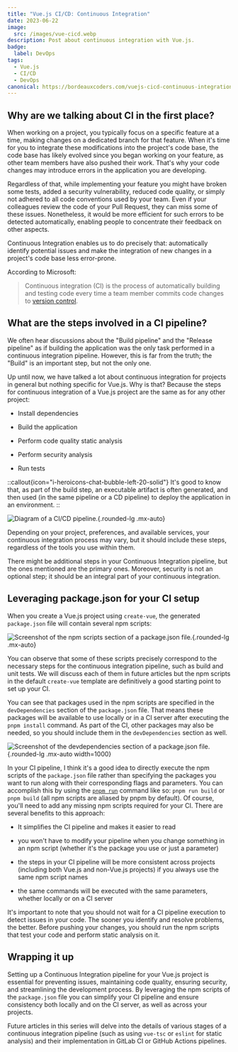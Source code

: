 ```yaml
---
title: "Vue.js CI/CD: Continuous Integration"
date: 2023-06-22
image:
  src: /images/vue-cicd.webp
description: Post about continuous integration with Vue.js. 
badge:
  label: DevOps
tags:
  - Vue.js
  - CI/CD
  - DevOps
canonical: https://bordeauxcoders.com/vuejs-cicd-continuous-integration
---
```


## Why are we talking about CI in the first place?

When working on a project, you typically focus on a specific feature at a time, making changes on a dedicated branch for that feature. When it's time for you to integrate these modifications into the project's code base, the code base has likely evolved since you began working on your feature, as other team members have also pushed their work. That's why your code changes may introduce errors in the application you are developing.

Regardless of that, while implementing your feature you might have broken some tests, added a security vulnerability, reduced code quality, or simply not adhered to all code conventions used by your team. Even if your colleagues review the code of your Pull Request, they can miss some of these issues. Nonetheless, it would be more efficient for such errors to be detected automatically, enabling people to concentrate their feedback on other aspects.

Continuous Integration enables us to do precisely that: automatically identify potential issues and make the integration of new changes in a project's code base less error-prone.

According to Microsoft:

> Continuous integration (CI) is the process of automatically building and testing code every time a team member commits code changes to [version control](https://learn.microsoft.com/en-us/devops/develop/git/what-is-version-control).

## What are the steps involved in a CI pipeline?

We often hear discussions about the "Build pipeline" and the "Release pipeline" as if building the application was the only task performed in a continuous integration pipeline. However, this is far from the truth; the "Build" is an important step, but not the only one.

Up until now, we have talked a lot about continuous integration for projects in general but nothing specific for Vue.js. Why is that? Because the steps for continuous integration of a Vue.js project are the same as for any other project:

* Install dependencies
    
* Build the application
    
* Perform code quality static analysis
    
* Perform security analysis
    
* Run tests
    
::callout{icon="i-heroicons-chat-bubble-left-20-solid"}
It's good to know that, as part of the build step, an executable artifact is often generated, and then used (in the same pipeline or a CD pipeline) to deploy the application in an environment.
::

![Diagram of a CI/CD pipeline.](/posts/images/vuecicd_ci_pipeline.png){.rounded-lg .mx-auto}

Depending on your project, preferences, and available services, your continuous integration process may vary, but it should include these steps, regardless of the tools you use within them.

There might be additional steps in your Continuous Integration pipeline, but the ones mentioned are the primary ones. Moreover, security is not an optional step; it should be an integral part of your continuous integration.

## Leveraging package.json for your CI setup

When you create a Vue.js project using `create-vue`, the generated `package.json` file will contain several npm scripts:

![Screenshot of the npm scripts section of a package.json file.](/posts/images/vuecicd_ci_packagejson_0.png){.rounded-lg .mx-auto}

You can observe that some of these scripts precisely correspond to the necessary steps for the continuous integration pipeline, such as build and unit tests. We will discuss each of them in future articles but the npm scripts in the default `create-vue` template are definitively a good starting point to set up your CI.

You can see that packages used in the npm scripts are specified in the `devDependencies` section of the `package.json` file. That means these packages will be available to use locally or in a CI server after executing the `pnpm install` command. As part of the CI, other packages may also be needed, so you should include them in the `devDependencies` section as well.

![Screenshot of the devdependencies section of a package.json file.](/posts/images/vuecicd_ci_packagejson_1.png){.rounded-lg .mx-auto width=1000}

In your CI pipeline, I think it's a good idea to directly execute the npm scripts of the `package.json` file rather than specifying the packages you want to run along with their corresponding flags and parameters. You can accomplish this by using the [`pnpm run`](https://pnpm.io/fr/cli/run) command like so: `pnpm run build` or `pnpm build` (all npm scripts are aliased by pnpm by default). Of course, you'll need to add any missing npm scripts required for your CI. There are several benefits to this approach:

* It simplifies the CI pipeline and makes it easier to read
    
* you won't have to modify your pipeline when you change something in an npm script (whether it's the package you use or just a parameter)
    
* the steps in your CI pipeline will be more consistent across projects (including both Vue.js and non-Vue.js projects) if you always use the same npm script names
    
* the same commands will be executed with the same parameters, whether locally or on a CI server

It's important to note that you should not wait for a CI pipeline execution to detect issues in your code. The sooner you identify and resolve problems, the better. Before pushing your changes, you should run the npm scripts that test your code and perform static analysis on it.

## Wrapping it up

Setting up a Continuous Integration pipeline for your Vue.js project is essential for preventing issues, maintaining code quality, ensuring security, and streamlining the development process. By leveraging the npm scripts of the `package.json` file you can simplify your CI pipeline and ensure consistency both locally and on the CI server, as well as across your projects.

Future articles in this series will delve into the details of various stages of a continuous integration pipeline (such as using `vue-tsc` or `eslint` for static analysis) and their implementation in GitLab CI or GitHub Actions pipelines.
